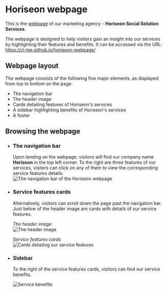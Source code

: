 # Horiseon webpage

This is the [webpage](https://cl-lee.github.io/horiseon-webpage/) of our marketing agency - **Horiseon Social Solution Services**. <br>

The webpage is designed to help visitors gain an insight into our services by highlighting their features and benefits. It can be accessed via the URL: https://cl-lee.github.io/horiseon-webpage/

## Webpage layout

The webpage consists of the following five major elements, as displayed from top to bottom on the page.
* The navigation bar
* The header image
* Cards detailing features of Horiseon's services
* A sidebar highlighting benefits of Horiseon's services
* A footer

## Browsing the webpage

* ### The navigation bar

  Upon landing on the webpage, visitors will find our company name **Horiseon** in the top left corner. To the right are three features of our services, visitors can click on any of them to view the corresponding service features details.  
    ![The navigation bar of the Horiseon webpage](./assets/README/navigation-bar.png)  


* ### Service features cards

  Alternatively, visitors can scroll down the page past the navigation bar. Just below of the header image are cards with details of our service features.  

  *The header image*  
  ![The header image](./assets/README/digital-marketing-meeting.png)  
    
  *Service features cards*  
  ![Cards detailing our service features](./assets/README/service-feature-cards.png)

* ### Sidebar
  
  To the right of the service features cards, visitors can find our service benefits.

  ![Service benefits](./assets/README/service-benefits.png)  